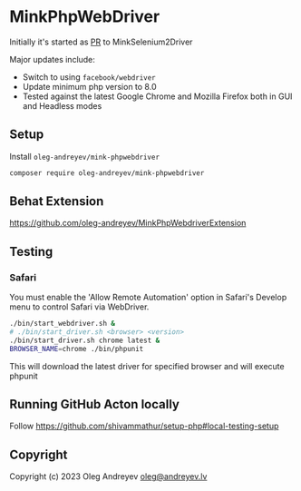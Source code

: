 MinkPhpWebDriver
=================================

Initially it's started as [PR](https://github.com/minkphp/MinkSelenium2Driver/pull/304) to MinkSelenium2Driver

Major updates include:
 - Switch to using `facebook/webdriver`
 - Update minimum php version to 8.0
 - Tested against the latest Google Chrome and Mozilla Firefox both in GUI and Headless modes

## Setup

Install `oleg-andreyev/mink-phpwebdriver`
```bash
composer require oleg-andreyev/mink-phpwebdriver
```

## Behat Extension 
https://github.com/oleg-andreyev/MinkPhpWebdriverExtension

## Testing

### Safari
You must enable the 'Allow Remote Automation' option in Safari's Develop menu to control Safari via WebDriver.

```bash
./bin/start_webdriver.sh &
# ./bin/start_driver.sh <browser> <version>
./bin/start_driver.sh chrome latest &
BROWSER_NAME=chrome ./bin/phpunit
```

This will download the latest driver for specified browser and will execute phpunit

## Running GitHub Acton locally
Follow https://github.com/shivammathur/setup-php#local-testing-setup

## Copyright

Copyright (c) 2023 Oleg Andreyev <oleg@andreyev.lv>
